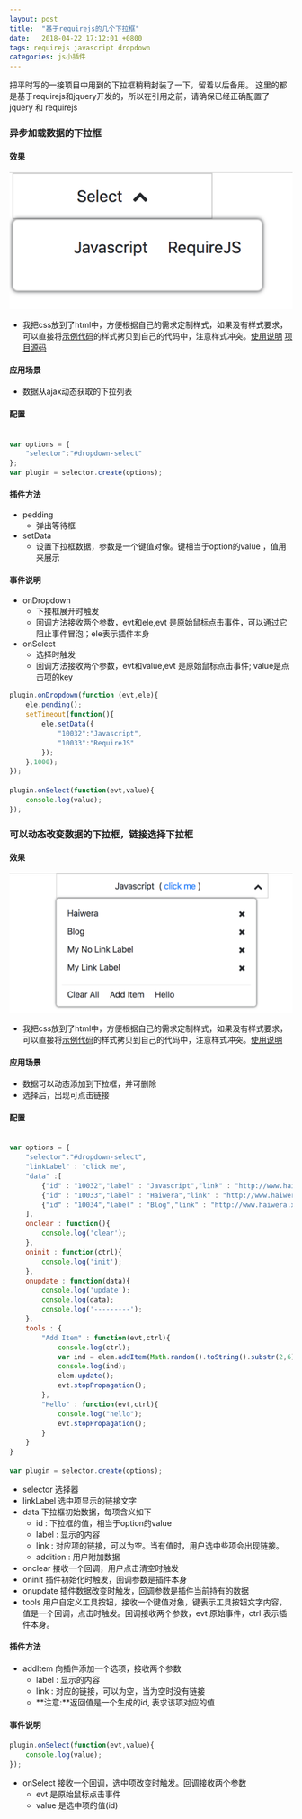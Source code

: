 ```yaml
---
layout: post
title:  "基于requirejs的几个下拉框"
date:   2018-04-22 17:12:01 +0800
tags: requirejs javascript dropdown
categories: js小插件
---
```


把平时写的一接项目中用到的下拉框稍稍封装了一下，留着以后备用。 这里的都是基于requirejs和jquery开发的，所以在引用之前，请确保已经正确配置了jquery 和 requirejs

<!--break-->


### 异步加载数据的下拉框

#### 效果

![load-dropdown-select](/css/images/load-dropdown-select.png)

- 我把css放到了html中，方便根据自己的需求定制样式，如果没有样式要求，可以直接将[示例代码](https://github.com/haiwera-silk-cd/RequireSimplePlugins/blob/master/dropdown/load-dropdown-select.html)的样式拷贝到自己的代码中，注意样式冲突。[使用说明](https://github.com/haiwera-silk-cd/RequireSimplePlugins/blob/master/dropdown/load-dropdown-select.md)  [项目源码](https://github.com/haiwera-silk-cd/RequireSimplePlugins/tree/master/dropdown)

#### 应用场景

* 数据从ajax动态获取的下拉列表

#### 配置

~~~javascript

var options = {
	"selector":"#dropdown-select"		
};
var plugin = selector.create(options);

~~~

#### 插件方法

* pedding
	* 弹出等待框
* setData
	* 设置下拉框数据，参数是一个键值对像。键相当于option的value ，值用来展示

#### 事件说明

* onDropdown 
	* 下接框展开时触发
	* 回调方法接收两个参数，evt和ele,evt 是原始鼠标点击事件，可以通过它阻止事件冒泡；ele表示插件本身
* onSelect
	* 选择时触发
	* 回调方法接收两个参数，evt和value,evt 是原始鼠标点击事件; value是点击项的key

~~~javascript 
plugin.onDropdown(function (evt,ele){
	ele.pending();
	setTimeout(function(){
		ele.setData({
			"10032":"Javascript",
			"10033":"RequireJS"
		});		
	},1000);
});

plugin.onSelect(function(evt,value){
	console.log(value);		
});
~~~


### 可以动态改变数据的下拉框，链接选择下拉框

#### 效果

![link-dropdown-select](/css/images/link-dropdown-select.png)

- 我把css放到了html中，方便根据自己的需求定制样式，如果没有样式要求，可以直接将[示例代码](https://github.com/haiwera-silk-cd/RequireSimplePlugins/blob/master/dropdown/link-dropdown-select.html)的样式拷贝到自己的代码中，注意样式冲突。[使用说明](https://github.com/haiwera-silk-cd/RequireSimplePlugins/blob/master/dropdown/link-dropdown-select.md)

#### 应用场景

* 数据可以动态添加到下拉框，并可删除
* 选择后，出现可点击链接

#### 配置

~~~javascript 

var options = {
	"selector":"#dropdown-select",
	"linkLabel" : "click me",
	"data" :[ 
		{"id" : "10032","label" : "Javascript","link" : "http://www.haiwera.xyz","addition":{}},
		{"id" : "10033","label" : "Haiwera","link" : "http://www.haiwera.xyz","addition":{}},
		{"id" : "10034","label" : "Blog","link" : "http://www.haiwera.xyz","addition":{}},
	],
	onclear : function(){
		console.log('clear');
	},
	oninit : function(ctrl){
		console.log('init');
	},
	onupdate : function(data){
		console.log('update');
		console.log(data);
		console.log('---------');
	},
	tools : {
		"Add Item" : function(evt,ctrl){
			console.log(ctrl);
			var ind = elem.addItem(Math.random().toString().substr(2,6), "http://haiwera.xyz");
			console.log(ind);
			elem.update();
			evt.stopPropagation();
		},
		"Hello" : function(evt,ctrl){
			console.log("hello");
			evt.stopPropagation();
		}
	}
}

var plugin = selector.create(options);
~~~
* selector 选择器
* linkLabel 选中项显示的链接文字
* data 下拉框初始数据，每项含义如下
	- id : 下拉框的值，相当于option的value
	- label : 显示的内容
	- link : 对应项的链接，可以为空。当有值时，用户选中些项会出现链接。
	- addition : 用户附加数据
* onclear  接收一个回调，用户点击清空时触发
* oninit 插件初始化时触发，回调参数是插件本身
* onupdate 插件数据改变时触发，回调参数是插件当前持有的数据
* tools 用户自定义工具按钮，接收一个键值对象，键表示工具按钮文字内容，值是一个回调，点击时触发。回调接收两个参数，evt 原始事件，ctrl 表示插件本身。

#### 插件方法

* addItem 向插件添加一个选项，接收两个参数
	- label : 显示的内容
	- link : 对应的链接，可以为空，当为空时没有链接
	- **注意:**返回值是一个生成的id, 表求该项对应的值

#### 事件说明

~~~javascript
plugin.onSelect(function(evt,value){
	console.log(value);		
});
~~~
* onSelect 接收一个回调，选中项改变时触发。回调接收两个参数
	- evt 是原始鼠标点击事件
	- value 是选中项的值(id)




